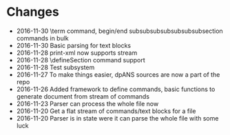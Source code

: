 # Changes

* 2016-11-30 \term command, begin/end subsubsubsubsubsubsubsection commands in bulk
* 2016-11-30 Basic parsing for text blocks
* 2016-11-28 print-xml now supports stream
* 2016-11-28 \defineSection command support
* 2016-11-28 Test subsystem
* 2016-11-27 To make things easier, dpANS sources are now a part of the repo
* 2016-11-26 Added framework to define commands, basic functions to generate document from stream of commands
* 2016-11-23 Parser can process the whole file now
* 2016-11-20 Get a flat stream of commands/text blocks for a file
* 2016-11-20 Parser is in state were it can parse the whole file with some luck
